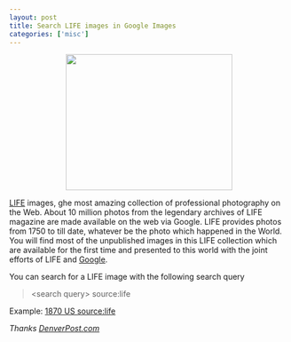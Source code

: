 ```yaml
---
layout: post
title: Search LIFE images in Google Images
categories: ['misc']
---
```

<p style="text-align: center;"><a href="../images/2009/01/google-life-images.png"><img class="alignnone size-medium wp-image-712" title="google-life-images" src="../images/2009/01/google-life-images-300x245.png" alt="" width="300" height="245" /></a></p>
<a href="http://www.life.com/Life/">LIFE</a> images, ghe most amazing collection of professional photography on the Web. About 10 million photos from the legendary archives of LIFE magazine are made available on the web via Google. LIFE provides photos from 1750 to till date, whatever be the photo which happened in the World. You will find most of the unpublished images in this LIFE collection which are available for the first time and presented to this world with the joint efforts of LIFE and <a href="http://images.google.com/hosted/life">Google</a>.<!--more-->

<img src="file:///Users/macbookprouser/Library/Caches/TemporaryItems/moz-screenshot-1.jpg" alt="" />

You can search for a LIFE image with the following search query
<blockquote>&lt;search query&gt; source:life</blockquote>
Example: <a href="http://images.google.com/images?q=1870s+US+source:life">1870 US source:life</a>

<em>Thanks <a href="http://blogs.denverpost.com/captured/2008/11/24/life-images-hosted-by-google/">DenverPost.com</a></em>
